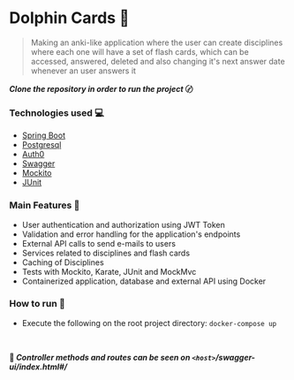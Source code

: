 # Dolphin Cards 🐬
> Making an anki-like application where the user can create disciplines where each one will have a set of flash cards, which can be accessed, answered, deleted and also changing it's next answer date whenever an user answers it 

**_Clone the repository in order to run the project_ 〄**


### Technologies used 💻
  - [Spring Boot](https://spring.io/projects/spring-boot)
  - [Postgresql](https://www.postgresql.org/)
  - [Auth0](https://auth0.com/)
  - [Swagger](https://swagger.io/)
  - [Mockito](https://site.mockito.org/)
  - [JUnit](https://junit.org/)

### Main Features 🧩
  - User authentication and authorization using JWT Token
  - Validation and error handling for the application's endpoints
  - External API calls to send e-mails to users
  - Services related to disciplines and flash cards
  - Caching of Disciplines 
  - Tests with Mockito, Karate, JUnit and MockMvc
  - Containerized application, database and external API using Docker

### How to run 🐳
  - Execute the following on the root project directory: `docker-compose up`

<br>

**🚏 _Controller methods and routes can be seen on `<host>`/swagger-ui/index.html#/_**